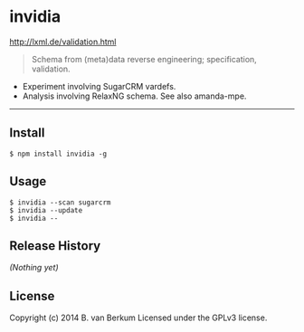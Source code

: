 # invidia

http://lxml.de/validation.html


> Schema from (meta)data reverse engineering; specification, validation.

- Experiment involving SugarCRM vardefs.
- Analysis involving RelaxNG schema. See also amanda-mpe.

---

## Install

```
$ npm install invidia -g
```

## Usage

```
$ invidia --scan sugarcrm
$ invidia --update
$ invidia --
```

## Release History
_(Nothing yet)_

## License
Copyright (c) 2014 B. van Berkum
Licensed under the GPLv3 license.

